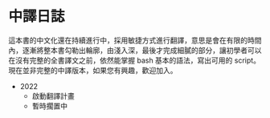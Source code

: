 # 中譯日誌

這本書的中文化還在持續進行中，採用敏捷方式進行翻譯，意思是會在有限的時間內，逐漸將整本書勾勒出輪廓，由淺入深，最後才完成細膩的部分，讓初學者可以在沒有完整的全書譯文之前，依然能掌握 bash 基本的語法，寫出可用的 script。現在並非完整的中譯版本，如果您有興趣，歡迎加入。

* 2022
  * 啟動翻譯計畫
  * 暫時擱置中
